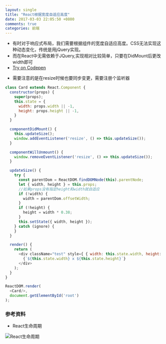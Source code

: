 ```yaml
---
layout: single
title: "React根据宽度自适应高度"
date: 2017-03-03 22:05:50 +0800
comments: true
categories: 前端
---
```

+ 有时对于响应式布局，我们需要根据组件的宽度自适应高度。CSS无法实现这种动态变化，传统是用jQuery实现。
+ 而在React中无需依赖于JQuery,实现相对比较简单，只要在DidMount后更改width即可
+ [Try on Codepen](http://codepen.io/czjxy881/pen/bqpQXm)
<!-- more -->
+ 需要注意的是在resize时候也要同步变更，需要注册个监听器

```js
class Card extends React.Component {
  constructor(props) {
    super(props);
    this.state = {
      width: props.width || -1,
      height: props.height || -1,
    }
  }

  componentDidMount() {
    this.updateSize();
    window.addEventListener('resize', () => this.updateSize());
  }

  componentWillUnmount() {
    window.removeEventListener('resize', () => this.updateSize());
  }

  updateSize() {
    try {
      const parentDom = ReactDOM.findDOMNode(this).parentNode;
      let { width, height } = this.props;
      //如果props没有指定height和width就自适应
      if (!width) {
        width = parentDom.offsetWidth;
      }
      if (!height) {
        height = width * 0.38;
      }
      this.setState({ width, height });
    } catch (ignore) {
    }
  }

  render() {
    return (
      <div className="test" style={ { width: this.state.width, height: this.state.height } }>
        {`${this.state.width} x ${this.state.height}`}
      </div>
    );
  }
}

ReactDOM.render(
  <Card/>,
  document.getElementById('root')
);
```

### 参考资料
+ React生命周期

![React生命周期](https://zos.alipayobjects.com/rmsportal/SFhXaSqSgJCevuYnuPtO.png)

